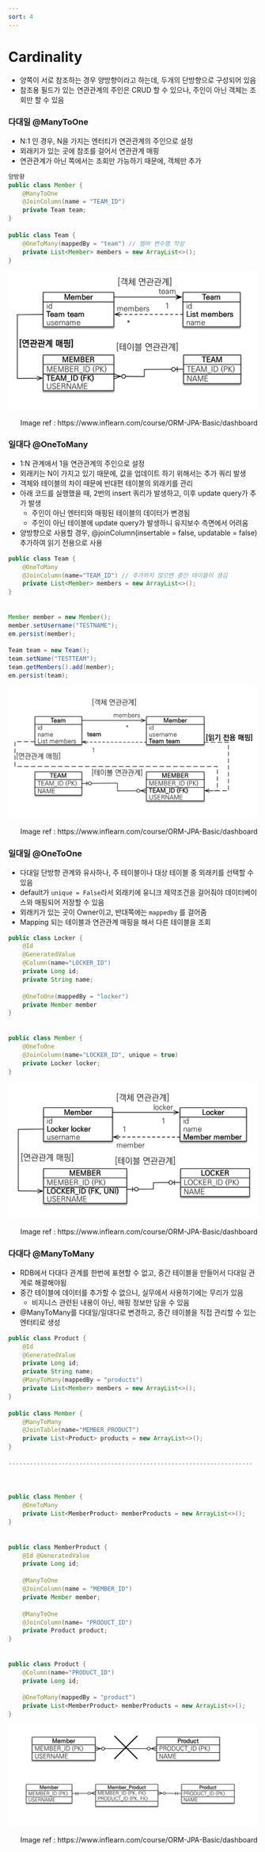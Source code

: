 ```yaml
---
sort: 4
---
```


# Cardinality

* 양쪽이 서로 참조하는 경우 양방향이라고 하는데, 두개의 단방향으로 구성되어 있음
* 참조용 필드가 있는 연관관계의 주인은 CRUD 할 수 있으나, 주인이 아닌 객체는 조회만 할 수 있음

### 다대일 @ManyToOne

* N:1 인 경우, N을 가지는 엔터티가 연관관계의 주인으로 설정
* 외래키가 있는 곳에 참조를 걸어서 연관관계 매핑
* 연관관계가 아닌 쪽에서는 조회만 가능하기 때문에, 객체만 추가

```java
양방향
public class Member {
    @ManyToOne
    @JoinColumn(name = "TEAM_ID")
    private Team team;
}

public class Team {
    @OneToMany(mappedBy = "team") // 멤버 변수명 작성
    private List<Member> members = new ArrayList<>();
}
```

![ManyToOne](./Img/ManyToOne.png)

<div style="text-align: right"> Image ref : https://www.inflearn.com/course/ORM-JPA-Basic/dashboard</div>



### 일대다 @OneToMany

* 1:N 관계에서 1을 연관관계의 주인으로 설정
* 외래키는 N이 가지고 있기 때문에, 값을 업데이트 하기 위해서는 추가 쿼리 발생
* 객체와 테이블의 차이 때문에 반대편 테이블의 외래키를 관리
* 아래 코드를 실행했을 때, 2번의 insert 쿼리가 발생하고, 이후 update query가 추가 발생
  * 주인이 아닌 엔터티와 매핑된 테이블의 데이터가 변경됨
  * 주인이 아닌 테이블에 update query가 발생하니 유지보수 측면에서 어려움
* 양방향으로 사용할 경우, @joinColumn(insertable = false, updatable = false) 추가하여 읽기 전용으로 사용

```java
public class Team {
    @OneToMany
    @JoinColumn(name="TEAM_ID") // 추가하지 않으면 중간 테이블이 생김
    private List<Member> members = new ArrayList<>();
}


Member member = new Member();
member.setUsername("TESTNAME");
em.persist(member);

Team team = new Team();
team.setName("TESTTEAM");
team.getMembers().add(member);
em.persist(team);
```

![OneToMany](./Img/OneToMany.png)

<div style="text-align: right"> Image ref : https://www.inflearn.com/course/ORM-JPA-Basic/dashboard</div>





### 일대일 @OneToOne

* 다대일 단방향 관계와 유사하나, 주 테이블이나 대상 테이블 중 외래키를 선택할 수 있음
* default가 `unique = False`라서 외래키에 유니크 제약조건을 걸어줘야 데이터베이스와 매핑되어 저장할 수 있음
* 외래키가 있는 곳이 Owner이고, 반대쪽에는 `mappedby` 를 걸어줌
* Mapping 되는 테이블과 연관관계 매핑을 해서 다른 테이블을 조회

```java
public class Locker {
    @Id
    @GeneratedValue
    @Column(name="LOCKER_ID")
    private Long id;
    private String name;
    
    @OneToOne(mappedBy = "locker")
    private Member member
}


public class Member {
    @OneToOne
    @JoinColumn(name="LOCKER_ID", unique = true)
    private Locker locker;
}
```



![OneToOne](./Img/OneToOne.png)

<div style="text-align: right"> Image ref : https://www.inflearn.com/course/ORM-JPA-Basic/dashboard</div>

### 다대다 @ManyToMany

* RDB에서 다대다 관계를 한번에 표현할 수 없고, 중간 테이블을 만들어서 다대일 관계로 해결해야됨
* 중간 테이블에 데이터를 추가할 수 없으니, 실무에서 사용하기에는 무리가 있음
  * 비지니스 관련된 내용이 아닌, 매핑 정보만 담을 수 있음
* @ManyToMany를 다대일/일대다로 변경하고, 중간 테이블을 직접 관리할 수 있는 엔터티로 생성

```java
public class Product {
    @Id
    @GeneratedValue
    private Long id;
    private String name;
    @ManyToMany(mappedBy = "products")
    private List<Member> members = new ArrayList<>();
}

public class Member {
    @ManyToMany
    @JoinTable(name="MEMBER_PRODUCT")
    private List<Product> products = new ArrayList<>();
}

---------------------------------------------------------------------
  
  
  
public class Member {
    @OneToMany
    private List<MemberProduct> memberProducts = new ArrayList<>();
}
  
  
public class MemberProduct {
    @Id @GeneratedValue
    private Long id;
  
  	@ManyToOne
    @JoinColumn(name = "MEMBER_ID")
    private Member member;

    @ManyToOne
    @JoinColumn(name= "PRODUCT_ID")
    private Product product;
}


public class Product {
    @Column(name="PRODUCT_ID")
    private Long id;
   
    @OneToMany(mappedBy = "product")
    private List<MemberProduct> memberProducts = new ArrayList<>();
}

```

![ManyToMany](./Img/ManyToMany.png)

<div style="text-align: right"> Image ref : https://www.inflearn.com/course/ORM-JPA-Basic/dashboard</div>


